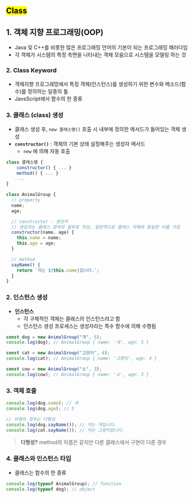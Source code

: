 ## <mark color="#fbc956">Class</mark>

## 1. 객체 지향 프로그래밍(OOP)

- Java 및 C++를 비롯한 많은 프로그래밍 언어의 기본이 되는 프로그래밍 패러다임
- 각 객체가 시스템의 특정 측면을 나타내는 객체 모음으로 시스템을 모델링 하는 것

### 2. Class Keyword

- 객체지향 프로그래밍에서 특정 객체(인스턴스)를 생성하기 위한 변수와 메소드(함수)를 정의하는 일종의 틀
- JavsScript에서 함수의 한 종류

### 3. 클래스 (class) 생성

- 클래스 생성 후, `new 클래스명()` 호출 시 내부에 정의한 메서드가 들어있는 객체 생성
- **`constructor()`** : 객체의 기본 상태 설정해주는 생성자 메서드
  - `new` 에 의해 자동 호출

```jsx
class 클래스명 {
	constructor() { ... }
	method() { ... }
	...
}
```

```jsx
class AnimalGroup {
  // property
  name;
  age;

  // constructor - 생성자
  // 생성자는 클래스 정의의 일부로 작성, 일반적으로 클래스 자체와 동일한 이름 가짐
  constructor(name, age) {
    this.name = name;
    this.age = age;
  }

  // method
  sayName() {
    return `저는 ${this.name}입니다.`;
  }
}
```

### 2. 인스턴스 생성

- **인스턴스**
  - 각 구체적인 객체는 클래스의 인스턴스라고 함
  - 인스턴스 생성 프로세스는 생성자라는 특수 함수에 의해 수행됨

```jsx
const dog = new AnimalGroup("개", 5);
console.log(dog); // AnimalGroup { name: '개', age: 5 }

const cat = new AnimalGroup("고양이", 4);
console.log(cat); // AnimalGroup { name: '고양이', age: 4 }

const cow = new AnimalGroup("소", 3);
console.log(cow); // AnimalGroup { name: '소', age: 3 }
```

### 3. 객체 호출

```jsx
console.log(dog.name); // 개
console.log(dog.age); // 5

// 아래의 경우는 다형성
console.log(dog.sayName()); // 저는 개입니다.
console.log(cat.sayName()); // 저는 고양이입니다.
```

> **다형성?** method의 이름은 같지만 다른 클래스에서 구현이 다른 경우

### 4. 클래스와 인스턴스 타입

- 클래스는 함수의 한 종류

```jsx
console.log(typeof AnimalGroup); // function
console.log(typeof dog); // object
```
